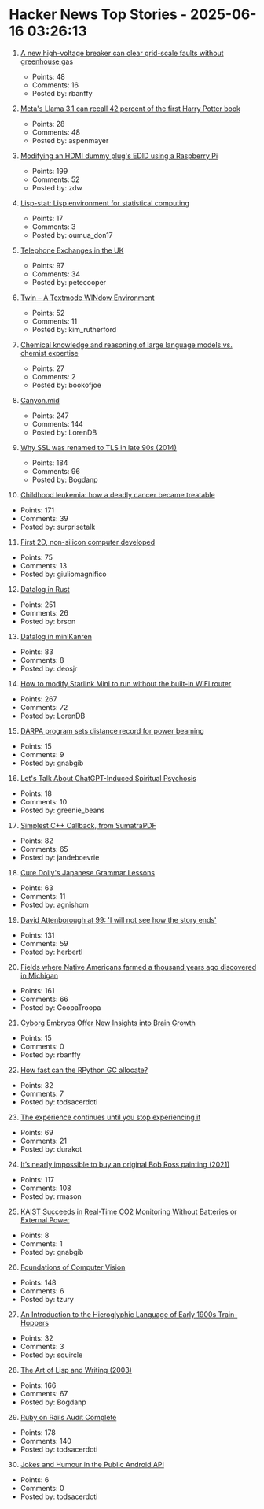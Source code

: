 # Hacker News Top Stories - 2025-06-16 03:26:13

1. [A new high-voltage breaker can clear grid-scale faults without greenhouse gas](https://spectrum.ieee.org/sf6-gas-replacement)
   - Points: 48
   - Comments: 16
   - Posted by: rbanffy

2. [Meta's Llama 3.1 can recall 42 percent of the first Harry Potter book](https://www.understandingai.org/p/metas-llama-31-can-recall-42-percent)
   - Points: 28
   - Comments: 48
   - Posted by: aspenmayer

3. [Modifying an HDMI dummy plug's EDID using a Raspberry Pi](https://www.downtowndougbrown.com/2025/06/modifying-an-hdmi-dummy-plugs-edid-using-a-raspberry-pi/)
   - Points: 199
   - Comments: 52
   - Posted by: zdw

4. [Lisp-stat: Lisp environment for statistical computing](https://lisp-stat.dev/about/)
   - Points: 17
   - Comments: 3
   - Posted by: oumua_don17

5. [Telephone Exchanges in the UK](https://telephone-exchanges.org.uk/)
   - Points: 97
   - Comments: 34
   - Posted by: petecooper

6. [Twin – A Textmode WINdow Environment](https://github.com/cosmos72/twin)
   - Points: 52
   - Comments: 11
   - Posted by: kim_rutherford

7. [Chemical knowledge and reasoning of large language models vs. chemist expertise](https://www.nature.com/articles/s41557-025-01815-x)
   - Points: 27
   - Comments: 2
   - Posted by: bookofjoe

8. [Canyon.mid](https://canyonmid.com/)
   - Points: 247
   - Comments: 144
   - Posted by: LorenDB

9. [Why SSL was renamed to TLS in late 90s (2014)](https://tim.dierks.org/2014/05/security-standards-and-name-changes-in.html)
   - Points: 184
   - Comments: 96
   - Posted by: Bogdanp

10. [Childhood leukemia: how a deadly cancer became treatable](https://ourworldindata.org/childhood-leukemia-treatment-history)
   - Points: 171
   - Comments: 39
   - Posted by: surprisetalk

11. [First 2D, non-silicon computer developed](https://www.psu.edu/news/research/story/worlds-first-2d-non-silicon-computer-developed)
   - Points: 75
   - Comments: 13
   - Posted by: giuliomagnifico

12. [Datalog in Rust](https://github.com/frankmcsherry/blog/blob/master/posts/2025-06-03.md)
   - Points: 251
   - Comments: 26
   - Posted by: brson

13. [Datalog in miniKanren](https://deosjr.github.io/dynamicland/datalog.html)
   - Points: 83
   - Comments: 8
   - Posted by: deosjr

14. [How to modify Starlink Mini to run without the built-in WiFi router](https://olegkutkov.me/2025/06/15/how-to-modify-starlink-mini-to-run-without-the-built-in-wifi-router/)
   - Points: 267
   - Comments: 72
   - Posted by: LorenDB

15. [DARPA program sets distance record for power beaming](https://www.darpa.mil/news/2025/darpa-program-distance-record-power-beaming)
   - Points: 15
   - Comments: 9
   - Posted by: gnabgib

16. [Let's Talk About ChatGPT-Induced Spiritual Psychosis](https://default.blog/p/lets-talk-about-chatgpt-induced-spiritual)
   - Points: 18
   - Comments: 10
   - Posted by: greenie_beans

17. [Simplest C++ Callback, from SumatraPDF](https://blog.kowalczyk.info/a-stsj/simplest-c-callback-from-sumatrapdf.html)
   - Points: 82
   - Comments: 65
   - Posted by: jandeboevrie

18. [Cure Dolly's Japanese Grammar Lessons](https://kellenok.github.io/cure-script/)
   - Points: 63
   - Comments: 11
   - Posted by: agnishom

19. [David Attenborough at 99: 'I will not see how the story ends'](https://www.thetimes.com/life-style/celebrity/article/david-attenborough-book-extract-age-99-lj3rd2fg7)
   - Points: 131
   - Comments: 59
   - Posted by: herbertl

20. [Fields where Native Americans farmed a thousand years ago discovered in Michigan](https://www.smithsonianmag.com/smart-news/massive-field-where-native-american-farmers-grew-corn-beans-and-squash-1000-years-ago-discovered-in-michigan-180986758/)
   - Points: 161
   - Comments: 66
   - Posted by: CoopaTroopa

21. [Cyborg Embryos Offer New Insights into Brain Growth](https://spectrum.ieee.org/embryo-electrode-array)
   - Points: 15
   - Comments: 0
   - Posted by: rbanffy

22. [How fast can the RPython GC allocate?](https://pypy.org/posts/2025/06/rpython-gc-allocation-speed.html)
   - Points: 32
   - Comments: 7
   - Posted by: todsacerdoti

23. [The experience continues until you stop experiencing it](https://strangemachine.tv/safespace/popov/)
   - Points: 69
   - Comments: 21
   - Posted by: durakot

24. [It’s nearly impossible to buy an original Bob Ross painting (2021)](https://thehustle.co/why-its-nearly-impossible-to-buy-an-original-bob-ross-painting)
   - Points: 117
   - Comments: 108
   - Posted by: rmason

25. [KAIST Succeeds in Real-Time CO2 Monitoring Without Batteries or External Power](https://news.kaist.ac.kr/newsen/html/news/?mode=V&mng_no=47450)
   - Points: 8
   - Comments: 1
   - Posted by: gnabgib

26. [Foundations of Computer Vision](https://visionbook.mit.edu)
   - Points: 148
   - Comments: 6
   - Posted by: tzury

27. [An Introduction to the Hieroglyphic Language of Early 1900s Train-Hoppers](https://www.openculture.com/2018/08/hobo-code-introduction-hieroglyphic-language-early-1900s-train-hoppers.html)
   - Points: 32
   - Comments: 3
   - Posted by: squircle

28. [The Art of Lisp and Writing (2003)](https://www.dreamsongs.com/ArtOfLisp.html)
   - Points: 166
   - Comments: 67
   - Posted by: Bogdanp

29. [Ruby on Rails Audit Complete](https://ostif.org/ruby-on-rails-audit-complete/)
   - Points: 178
   - Comments: 140
   - Posted by: todsacerdoti

30. [Jokes and Humour in the Public Android API](https://voxelmanip.se/2025/06/14/jokes-and-humour-in-the-public-android-api/)
   - Points: 6
   - Comments: 0
   - Posted by: todsacerdoti


